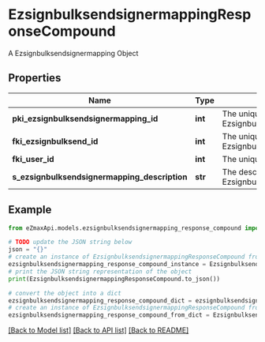 # EzsignbulksendsignermappingResponseCompound

A Ezsignbulksendsignermapping Object

## Properties

Name | Type | Description | Notes
------------ | ------------- | ------------- | -------------
**pki_ezsignbulksendsignermapping_id** | **int** | The unique ID of the Ezsignbulksendsignermapping | 
**fki_ezsignbulksend_id** | **int** | The unique ID of the Ezsignbulksend | 
**fki_user_id** | **int** | The unique ID of the User | [optional] 
**s_ezsignbulksendsignermapping_description** | **str** | The description of the Ezsignbulksendsignermapping | 

## Example

```python
from eZmaxApi.models.ezsignbulksendsignermapping_response_compound import EzsignbulksendsignermappingResponseCompound

# TODO update the JSON string below
json = "{}"
# create an instance of EzsignbulksendsignermappingResponseCompound from a JSON string
ezsignbulksendsignermapping_response_compound_instance = EzsignbulksendsignermappingResponseCompound.from_json(json)
# print the JSON string representation of the object
print(EzsignbulksendsignermappingResponseCompound.to_json())

# convert the object into a dict
ezsignbulksendsignermapping_response_compound_dict = ezsignbulksendsignermapping_response_compound_instance.to_dict()
# create an instance of EzsignbulksendsignermappingResponseCompound from a dict
ezsignbulksendsignermapping_response_compound_from_dict = EzsignbulksendsignermappingResponseCompound.from_dict(ezsignbulksendsignermapping_response_compound_dict)
```
[[Back to Model list]](../README.md#documentation-for-models) [[Back to API list]](../README.md#documentation-for-api-endpoints) [[Back to README]](../README.md)


